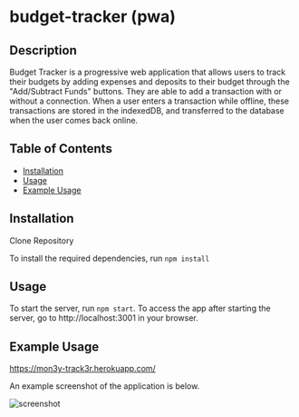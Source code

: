 # budget-tracker (pwa)

## Description

Budget Tracker is a progressive web application that allows users to track their budgets by adding expenses and deposits to their budget through the "Add/Subtract Funds" buttons. They are able to add a transaction with or without a connection. When a user enters a transaction while offline, these transactions are stored in the indexedDB, and transferred to the database when the user comes back online.

## Table of Contents

- [Installation](#installation)
- [Usage](#usage)
- [Example Usage](#example-usage)


## Installation
Clone Repository

To install the required dependencies, run `npm install`

## Usage

To start the server, run `npm start`. To access the app after starting the server, go to http://localhost:3001 in your browser.

## Example Usage

https://mon3y-track3r.herokuapp.com/

An example screenshot of the application is below.

![screenshot](assets/screenshot.jpg)

